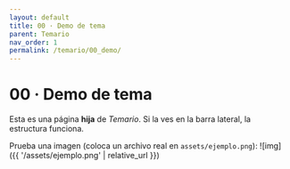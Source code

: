 ```yaml
---
layout: default
title: 00 · Demo de tema
parent: Temario
nav_order: 1
permalink: /temario/00_demo/
---
```


# 00 · Demo de tema
Esta es una página **hija** de *Temario*. Si la ves en la barra lateral, la estructura funciona.

Prueba una imagen (coloca un archivo real en `assets/ejemplo.png`):
![img]({{ '/assets/ejemplo.png' | relative_url }})
